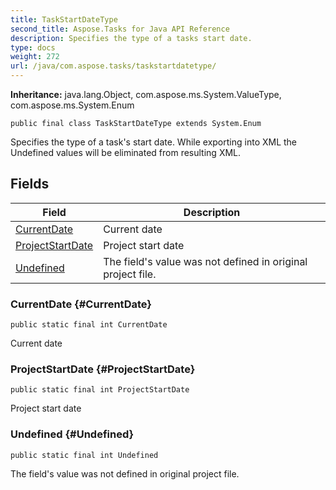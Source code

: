 ```yaml
---
title: TaskStartDateType
second_title: Aspose.Tasks for Java API Reference
description: Specifies the type of a tasks start date.
type: docs
weight: 272
url: /java/com.aspose.tasks/taskstartdatetype/
---
```


**Inheritance:**
java.lang.Object, com.aspose.ms.System.ValueType, com.aspose.ms.System.Enum
```
public final class TaskStartDateType extends System.Enum
```

Specifies the type of a task's start date. While exporting into XML the Undefined values will be eliminated from resulting XML.
## Fields

| Field | Description |
| --- | --- |
| [CurrentDate](#CurrentDate) | Current date |
| [ProjectStartDate](#ProjectStartDate) | Project start date |
| [Undefined](#Undefined) | The field's value was not defined in original project file. |
### CurrentDate {#CurrentDate}
```
public static final int CurrentDate
```


Current date

### ProjectStartDate {#ProjectStartDate}
```
public static final int ProjectStartDate
```


Project start date

### Undefined {#Undefined}
```
public static final int Undefined
```


The field's value was not defined in original project file.

